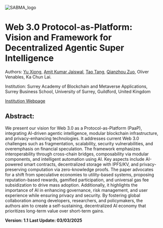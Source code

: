 ![SABMA_logo](https://github.com/user-attachments/assets/da292ef3-6955-44f1-8da3-0371ba95b67f)

# Web 3.0 Protocol-as-Platform: Vision and Framework for Decentralized Agentic Super Intelligence

Authors: [Yu Xiong](https://www.surrey.ac.uk/people/yu-xiong), [Amit Kumar Jaiswal](https://www.surrey.ac.uk/people/amit-kumar-jaiswal), [Tao Tang](https://sites.google.com/view/tao-tang/home), [Qianzhou Zuo](https://www.surrey.ac.uk/people/qianzhou-zuo), Oliver Venables, Ka Chun Lai.

Institution: Surrey Academy of Blockchain and Metaverse Applications, Surrey Business School, University of Surrey, Guildford, United Kingdom

[Institution Webpage](https://www.surrey.ac.uk/academy-for-blockchain-and-metaverse-applications)

## Abstract:

We present our vision for Web 3.0 as a Protocol-as-Platform (PaaP), integrating AI-driven agentic intelligence, modular blockchain infrastructure, and privacy-enhancing technologies. It addresses current Web 3.0 challenges such as fragmentation, scalability, security vulnerabilities, and overemphasis on financial speculation. The framework emphasizes interoperability through cross-chain bridges, composability via modular components, and intelligent automation using AI. Key aspects include AI-powered smart contracts, decentralized storage with IPFS/KV, and privacy-preserving computation via zero-knowledge proofs. The paper advocates for a shift from speculative economies to utility-based systems, proposing reputation-based rewards, gamified participation, and universal gas fee subsidization to drive mass adoption. Additionally, it highlights the importance of AI in enhancing governance, risk management, and user experience while ensuring privacy and security. By fostering global collaboration among developers, researchers, and policymakers, the authors aim to create a self-sustaining, decentralized AI economy that prioritizes long-term value over short-term gains.

**Version: 1.1**
**Last Update: 03/03/2025**
